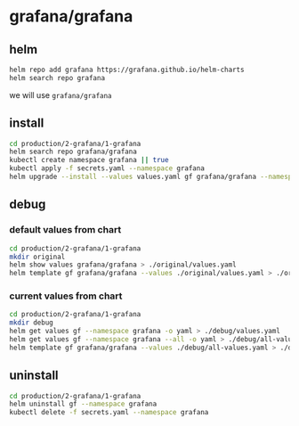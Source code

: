 # grafana/grafana
## helm
```bash
helm repo add grafana https://grafana.github.io/helm-charts
helm search repo grafana
```
we will use `grafana/grafana`

## install
```bash
cd production/2-grafana/1-grafana
helm search repo grafana/grafana
kubectl create namespace grafana || true
kubectl apply -f secrets.yaml --namespace grafana
helm upgrade --install --values values.yaml gf grafana/grafana --namespace grafana
```

## debug

### default values from chart
```bash
cd production/2-grafana/1-grafana
mkdir original
helm show values grafana/grafana > ./original/values.yaml
helm template gf grafana/grafana --values ./original/values.yaml > ./original/rendered.yaml
```

### current values from chart
```bash
cd production/2-grafana/1-grafana
mkdir debug
helm get values gf --namespace grafana -o yaml > ./debug/values.yaml
helm get values gf --namespace grafana --all -o yaml > ./debug/all-values.yaml
helm template gf grafana/grafana --values ./debug/all-values.yaml > ./debug/rendered.yaml
```

## uninstall
```bash
cd production/2-grafana/1-grafana
helm uninstall gf --namespace grafana
kubectl delete -f secrets.yaml --namespace grafana
```